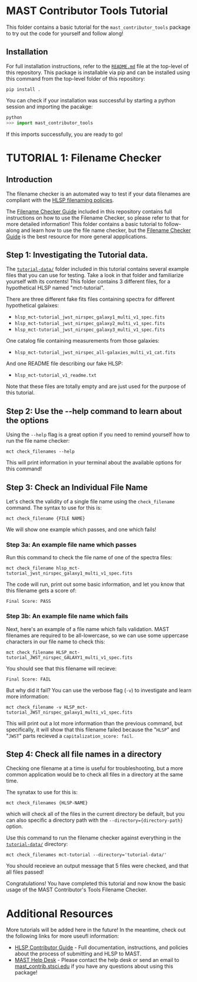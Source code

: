 # MAST Contributor Tools Tutorial

This folder contains a basic tutorial for the `mast_contributor_tools` package to try out the code for yourself and follow along!

## Installation

For full installation instructions, refer to the [`README.md`](../README.md) file at the top-level of this repository. This package is installable via pip and can be installed using this command from the top-level folder of this repository:

```shell
pip install .
```

You can check if your installation was successful by starting a python session and importing the pacakge:

```python
python
>>> import mast_contributor_tools
```

If this imports successfully, you are ready to go!

# TUTORIAL 1: Filename Checker

## Introduction 
The filename checker is an automated way to test if your data filenames are compliant with the [HLSP filenaming policies](https://outerspace.stsci.edu/display/MASTDOCS/File+Naming+Convention). 

The [Filename Checker Guide](../docs/filename_check_readme.md) included in this repository contains full instructions on how to use the Filename Checker, so please refer to that for more detailed information! This folder contains a basic tutorial to follow-along and learn how to use the file name checker, but the [Filename Checker Guide](../docs/filename_check_readme.md) is the best resource for more general appplications.

## Step 1: Investigating the Tutorial data.

The [`tutorial-data/`](tutorial-data/) folder included in this tutorial contains several example files that you can use for testing. Take a look in that folder and familiarize yourself with its contents! This folder contains 3 different files, for a hypothetical HLSP named "mct-tutorial". 

There are three different fake fits files containing spectra for different hypothetical galaixes:

- `hlsp_mct-tutorial_jwst_nirspec_galaxy1_multi_v1_spec.fits`
- `hlsp_mct-tutorial_jwst_nirspec_galaxy2_multi_v1_spec.fits`
- `hlsp_mct-tutorial_jwst_nirspec_galaxy3_multi_v1_spec.fits` 

One catalog file containing measurements from those galaxies:
- `hlsp_mct-tutorial_jwst_nirspec_all-galaxies_multi_v1_cat.fits`

And one README file describing our fake HLSP:
- `hlsp_mct-tutorial_v1_readme.txt`

Note that these files are totally empty and are just used for the purpose of this tutorial.

## Step 2: Use the --help command to learn about the options

Using the `--help` flag is a great option if you need to remind yourself how to run the file name checker:

```shell
mct check_filenames --help
```

This will print information in your terminal about the available options for this command!

## Step 3: Check an Individual File Name

Let's check the validity of a single file name using the `check_filename` command. The syntax to use for this is:

```shell
mct check_filename {FILE NAME}
```

We will show one example which passes, and one which fails!

### Step 3a: An example file name which passes

Run this command to check the file name of one of the spectra files:

```shell
mct check_filename hlsp_mct-tutorial_jwst_nirspec_galaxy1_multi_v1_spec.fits
```

The code will run, print out some basic information, and let you know that this filename gets a score of:

```
Final Score: PASS
```

### Step 3b: An example file name which fails

Next, here's an example of a file name which fails validation. MAST filenames are required to be all-lowercase, so we can use some uppercase characters in our file name to check this:

```shell
mct check_filename HLSP_mct-tutorial_JWST_nirspec_GALAXY1_multi_v1_spec.fits
```

You should see that this filename will recieve:

```
Final Score: FAIL
```

But why did it fail? You can use the verbose flag (`-v`) to investigate and learn more information:

```shell
mct check_filename -v HLSP_mct-tutorial_JWST_nirspec_galaxy1_multi_v1_spec.fits
```
This will print out a lot more information than the previous command, but specifically, it will show that this filename failed because the "`HLSP`" and "`JWST`" parts recieved a `capitalization_score: fail`.

## Step 4: Check all file names in a directory

Checking one filename at a time is useful for troubleshooting, but a more common application would be to check all files in a directory at the same time. 

The synatax to use for this is:

```shell
mct check_filenames {HLSP-NAME}
```

which will check all of the files in the current directory be default, but you can also specific a directory path with the `--directory={directory-path}` option.

Use this command to run the filename checker against everything in the [`tutorial-data/`](tutorial-data/) directory:

```shell
mct check_filenames mct-tutorial --directory='tutorial-data/'
```

You should receieve an output message that 5 files were checked, and that all files passed!

Congratulations! You have completed this tutorial and now know the basic usage of the MAST Contributor's Tools Filename Checker.


# Additional Resources
More tutorials will be added here in the future! In the meantime, check out the following links for more useufl information:

- [HLSP Contributor Guide](https://outerspace.stsci.edu/display/MASTDOCS/HLSP+Contributor+Guide) - Full documentation, instructions, and policies about the process of submitting and HLSP to MAST.
- [MAST Help Desk](https://outerspace.stsci.edu/display/MASTDOCS/Archive+Support) - Please contact the help desk or send an email to [mast_contrib.stsci.edu](mailto:mast_contrib.stsci.edu) if you have any questions about using this package!


